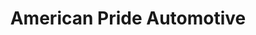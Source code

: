 ---
title: "American Pride Automotive"
url: /james-city-county/american-pride-automotive/
shop: Autowerkstatt
---